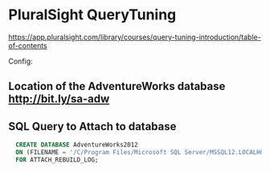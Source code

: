 # PluralSight QueryTuning 
https://app.pluralsight.com/library/courses/query-tuning-introduction/table-of-contents

Config:

## Location of the AdventureWorks database  http://bit.ly/sa-adw

## SQL Query to Attach to database
```SQL
  CREATE DATABASE AdventureWorks2012
  ON (FILENAME = '/C/Program Files/Microsoft SQL Server/MSSQL12.LOCALHOST/MSSQL/DATA/AdventureWorks2012_Data.mdf')
  FOR ATTACH_REBUILD_LOG;
```

